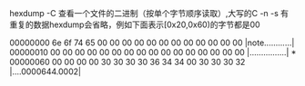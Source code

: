 hexdump -C <file>查看一个文件的二进制（按单个字节顺序读取）,大写的C
-n <length> 
-s <skip length>
有重复的数据hexdump会省略，例如下面表示[0x20,0x60)的字节都是00

00000000  6e 6f 74 65 00 00 00 00  00 00 00 00 00 00 00 00  |note............|
00000010  00 00 00 00 00 00 00 00  00 00 00 00 00 00 00 00  |................|
*
00000060  00 00 00 00 30 30 30 30  36 34 34 00 30 30 30 32  |....0000644.0002|